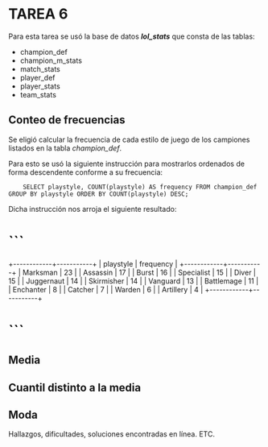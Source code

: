 # TAREA 6
Para esta tarea se usó la base de datos ***lol_stats*** que consta de las tablas:
- champion_def
- champion_m_stats
- match_stats 
- player_def
- player_stats
- team_stats

## Conteo de frecuencias
Se eligió calcular la frecuencia de cada estilo de juego de los campiones listados en la tabla *champion_def*.

Para esto se usó la siguiente instrucción para mostrarlos ordenados de forma descendente conforme a su frecuencia:

        SELECT playstyle, COUNT(playstyle) AS frequency FROM champion_def GROUP BY playstyle ORDER BY COUNT(playstyle) DESC;

Dicha instrucción nos arroja el siguiente resultado:

# ```
+------------+-----------+
| playstyle  | frequency |
+------------+-----------+
| Marksman   |        23 |
| Assassin   |        17 |
| Burst      |        16 |
| Specialist |        15 |
| Diver      |        15 |
| Juggernaut |        14 |
| Skirmisher |        14 |
| Vanguard   |        13 |
| Battlemage |        11 |
| Enchanter  |         8 |
| Catcher    |         7 |
| Warden     |         6 |
| Artillery  |         4 |
+------------+-----------+
# ```

## Media

## Cuantil distinto a la media

## Moda

Hallazgos, dificultades, soluciones encontradas en línea. ETC. 